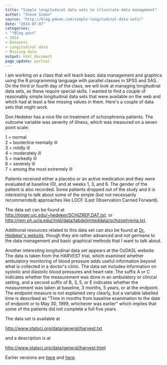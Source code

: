 ```yaml
---
title: "Simple longitudinal data sets to illustrate data management"
author: "Steve Simon"
source: "http://blog.pmean.com/simple-longitudinal-data-sets/"
date: "2014-07-07"
categories:
- "*Blog post"
- 2014
- Datasets
- Longitudinal data
- Missing data
output: html_document
page_update: partial
---
```


I am working on a class that will teach basic data management and
graphics using the R programming language with parallel classes in SPSS
and SAS. On the third or fourth day of the class, we will look at
managing longitudinal data sets, as these require special skills. I
wanted to find a couple of reasonably simple longitudinal data sets that
were available on the web and which had at least a few missing values in
them. Here's a couple of data sets that might work.

<!---More--->

Don Hedeker has a nice file on treatment of schizophrenia patients. The
outcome variable was severity of illness, which was measured on a seven
point scale:

1 = normal\
2 = borderline mentally ill\
3 = mildly ill\
4 = moderately ill\
5 = markedly ill\
6 = severely ill\
7 = among the most extremely ill

Patients received either a placebo or an active medication and they were
evaluated at baseline (0), and at weeks 1, 3, and 6. The gender of the
patient is also recorded. Some patients dropped out of the study and it
is interesting to talk about some of the simple (but not necessarily
recommended) approaches like LOCF (Last Observation Carried Forward).

The data set can be found at
<http://tigger.uic.edu/~hedeker/SCHIZREP.DAT.txt>. or
<http://rem.ph.ucla.edu//mld/data/tabdelimiteddata/schizophrenia.txt>.

Additional resources related to this data set can also be found at [Dr.
Hedeker's website](http://tigger.uic.edu/~hedeker/long.html), though
they are rather advanced and not germane to the data management and
basic graphical methods that I want to talk about.

Another interesting longitudinal data set appears at the OzDASL website.
The data is taken from the HARVEST trial, which examined whether
ambulatory monitoring of blood pressure adds useful information beyond
what is collected in a doctor's clinic. The data set includes
information on systolic and diastolic blood pressures and heart rate.
The suffix A or C indicates whether the measurement was done in an
ambulatory or clinical setting, and a second suffix of B, 3, 5, or E
indicates whether the measurement was taken at baseline, 3 months, 5
years, or at the endpoint. The endpoint measure is not explained very
clearly, but a variable labelled time is described as "Time in months
from baseline examination to the date of endpoint or to May 30, 1999,
whichever was earlier" which implies that some of the patients did not
complete a full five years.

The data set is available at

<http://www.statsci.org/data/general/harvest.txt>

and a description is at

<http://www.statsci.org/data/general/harvest.html>


 
Earlier versions are [here][sim1] and [here][sim2].
 
[sim1]: http://blog.pmean.com/simple-longitudinal-data-sets/
[sim2]: http://new.pmean.com/simple-longitudinal-data-sets/
 
